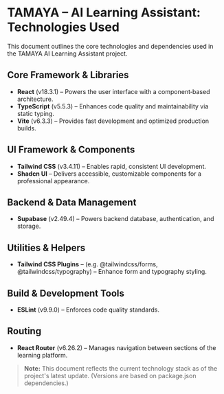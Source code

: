 # TAMAYA – AI Learning Assistant: Technologies Used

This document outlines the core technologies and dependencies used in the TAMAYA AI Learning Assistant project.

## Core Framework & Libraries

- **React** (v18.3.1) – Powers the user interface with a component‑based architecture.
- **TypeScript** (v5.5.3) – Enhances code quality and maintainability via static typing.
- **Vite** (v6.3.3) – Provides fast development and optimized production builds.

## UI Framework & Components

- **Tailwind CSS** (v3.4.11) – Enables rapid, consistent UI development.
- **Shadcn UI** – Delivers accessible, customizable components for a professional appearance.

## Backend & Data Management

- **Supabase** (v2.49.4) – Powers backend database, authentication, and storage.

## Utilities & Helpers

- **Tailwind CSS Plugins** – (e.g. @tailwindcss/forms, @tailwindcss/typography) – Enhance form and typography styling.

## Build & Development Tools

- **ESLint** (v9.9.0) – Enforces code quality standards.

## Routing

- **React Router** (v6.26.2) – Manages navigation between sections of the learning platform.

> **Note:** This document reflects the current technology stack as of the project's latest update. (Versions are based on package.json dependencies.) 